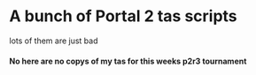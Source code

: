 # A bunch of Portal 2 tas scripts

lots of them are just bad

#### No here are no copys of my tas for this weeks p2r3 tournament
